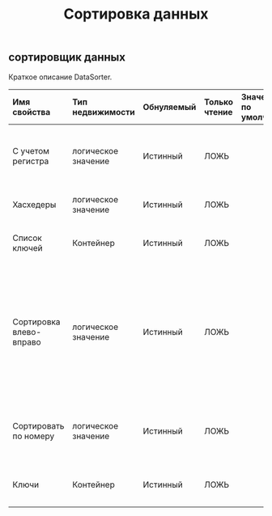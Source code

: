 ﻿---
title: Сортировка данных
second_title: Aspose.Cells Cloud Documen
type: docs
url: /ru/specification/model/datasorter/
description: "Aspose.Cells Спецификация облачной модели: DataSorter. Легко обрабатывайте Excel и другие документы электронных таблиц с помощью таких функций, как открытие, создание, редактирование, разделение, слияние, сравнение и преобразование."
weight: 50
---
## **сортировщик данных**

 Краткое описание DataSorter.

| Имя свойства| Тип недвижимости| Обнуляемый| Только чтение| Значение по умолчанию| Описание|
|:- |:- |:- |:- |:- |:- |
| С учетом регистра| логическое значение| Истинный| ЛОЖЬ|| Получает и устанавливает, учитывается ли регистр при сравнении строк.|
| Хасхедеры| логическое значение| Истинный| ЛОЖЬ|| Указывает, есть ли у диапазона заголовки.|
| Список ключей| Контейнер| Истинный| ЛОЖЬ|| Получает список ключей сортировщика данных.|
| Сортировка влево-вправо| логическое значение| Истинный| ЛОЖЬ||True означает, что ориентация сортировки осуществляется слева направо. False означает, что ориентация сортировки осуществляется сверху вниз. Значение по умолчанию неверно.|
| Сортировать по номеру| логическое значение| Истинный| ЛОЖЬ|| Указывает, нужно ли сортировать что-либо, похожее на число.|
| Ключи| Контейнер| Истинный| ЛОЖЬ|| Получает список ключей сортировщика данных.|

